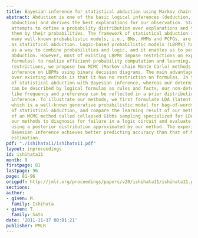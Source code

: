 ```yaml
---
title: Bayesian inference for statistical abduction using Markov chain Monte Carlo
abstract: Abduction is one of the basic logical inferences (deduction, induction and
  abduction) and derives the best explanations for our observation. Statistical abduction
  attempts to define a probability distribution over explanations and to evaluate
  them by their probabilities. The framework of statistical abduction is general since
  many well-known probabilistic models, i.e., BNs, HMMs and PCFGs, are formulated
  as statistical abduction. Logic-based probabilistic models (LBPMs) have been developed
  as a way to combine probabilities and logic, and it enables us to perform statistical
  abduction. However, most of existing LBPMs impose restrictions on explanations (logical
  formulas) to realize efficient probability computation and learning. To relax those
  restrictions, we propose two MCMC (Markov chain Monte Carlo) methods for Bayesian
  inference on LBPMs using binary decision diagrams. The main advantage of our methods
  over existing methods is that it has no restriction on formulas. In the context
  of statistical abduction with Bayesian inference, whereas our deterministic knowledge
  can be described by logical formulas as rules and facts, our non-deterministic knowledge
  like frequency and preference can be reflected in a prior distribution in Bayesian
  inference. To illustrate our methods, we first formulate LDA (latent Dirichlet allocation)
  which is a well-known generative probabilistic model for bag-of-words as a form
  of statistical abduction, and compare the learning result of our methods with that
  of an MCMC method called collapsed Gibbs sampling specialized for LDA. We also apply
  our methods to diagnosis for failure in a logic circuit and evaluate explanations
  using a posterior distribution approximated by our method. The experiment shows
  Bayesian inference achieves better predicting accuracy than that of Maximum likelihood
  estimation.
pdf: "./ishihata11/ishihata11.pdf"
layout: inproceedings
id: ishihata11
month: 0
firstpage: 81
lastpage: 96
page: 81-96
origpdf: http://jmlr.org/proceedings/papers/v20/ishihata11/ishihata11.pdf
sections: 
author:
- given: M.
  family: Ishihata
- given: T.
  family: Sato
date: '2011-11-17 00:01:21'
publisher: PMLR
---
```

